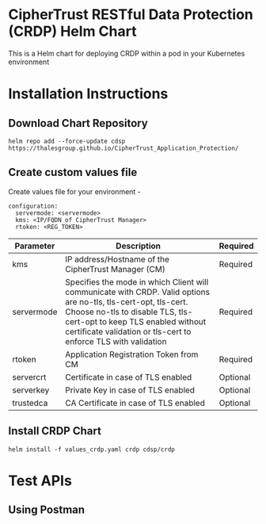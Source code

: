 # CipherTrust RESTful Data Protection (CRDP) Helm Chart
This is a Helm chart for deploying CRDP within a pod in your Kubernetes environment

# Installation Instructions
## Download Chart Repository
```
helm repo add --force-update cdsp https://thalesgroup.github.io/CipherTrust_Application_Protection/
```

## Create custom values file
Create values file for your environment -
```
configuration:
  servermode: <servermode>
  kms: <IP/FQDN of CipherTrust Manager>
  rtoken: <REG_TOKEN>
```

| Parameter  | Description  | Required |
|---|---|--|
| kms  | IP address/Hostname of the CipherTrust Manager (CM) | Required |
| servermode  | Specifies the mode in which Client will communicate with CRDP. Valid options are no-tls, tls-cert-opt, tls-cert. Choose no-tls to disable TLS, tls-cert-opt to keep TLS enabled without certificate validation or tls-cert to enforce TLS with validation | Required |
| rtoken  | Application Registration Token from CM | Required |
| servercrt  | Certificate in case of TLS enabled | Optional |
| serverkey  | Private Key in case of TLS enabled | Optional |
| trustedca  | CA Certificate in case of TLS enabled | Optional |

## Install CRDP Chart
```
helm install -f values_crdp.yaml crdp cdsp/crdp
```

# Test APIs
## Using Postman